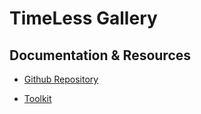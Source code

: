 # TimeLess Gallery


## Documentation & Resources
- [Github Repository](https://github.com/harvardartmuseums/api-docs)

- [Toolkit](https://api-toolkit.herokuapp.com/)